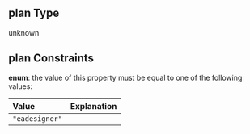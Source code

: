 ## plan Type

unknown

## plan Constraints

**enum**: the value of this property must be equal to one of the following values:

| Value          | Explanation |
| :------------- | :---------- |
| `"eadesigner"` |             |
